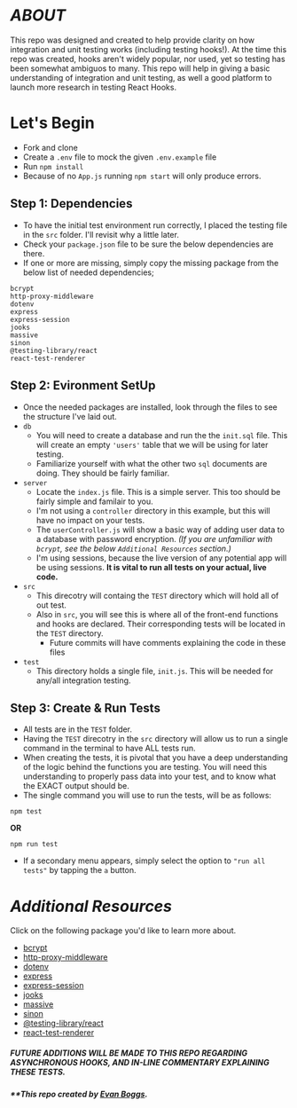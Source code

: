 # **_ABOUT_**

This repo was designed and created to help provide clarity on how integration and unit testing works (including testing hooks!). At the time this repo was created, hooks aren't widely popular, nor used, yet so testing has been somewhat ambiguos to many. This repo will help in giving a basic understanding of integration and unit testing, as well a good platform to launch more research in testing React Hooks.

# **Let's Begin**

- Fork and clone
- Create a `.env` file to mock the given `.env.example` file
- Run `npm install`
- Because of no `App.js` running `npm start` will only produce errors.

## **Step 1:** Dependencies

- To have the initial test environment run correctly, I placed the testing file in the `src` folder. I'll revisit why a little later.
- Check your `package.json` file to be sure the below dependencies are there.
- If one or more are missing, simply copy the missing package from the below list of needed dependencies;

```
bcrypt
http-proxy-middleware
dotenv
express
express-session
jooks
massive
sinon
@testing-library/react
react-test-renderer
```

## **Step 2:** Evironment SetUp

- Once the needed packages are installed, look through the files to see the structure I've laid out.
- `db`
  - You will need to create a database and run the the `init.sql` file. This will create an empty `'users'` table that we will be using for later testing.
  - Familiarize yourself with what the other two `sql` documents are doing. They should be fairly familiar.
- `server`
  - Locate the `index.js` file. This is a simple server. This too should be fairly simple and familair to you.
  - I'm not using a `controller` directory in this example, but this will have no impact on your tests.
  - The `userController.js` will show a basic way of adding user data to a database with password encryption. _(If you are unfamiliar with `bcrypt`, see the below `Additional Resources` section.)_
  - I'm using sessions, because the live version of any potential app will be using sessions. **It is vital to run all tests on your actual, live code.**
- `src`
  - This direcotry will containg the `TEST` directory which will hold all of out test.
  - Also in `src`, you will see this is where all of the front-end functions and hooks are declared. Their corresponding tests will be located in the `TEST` directory.
    - Future commits will have comments explaining the code in these files
- `test`
  - This directory holds a single file, `init.js`. This will be needed for any/all integration testing.

## **Step 3:** Create & Run Tests

- All tests are in the `TEST` folder.
- Having the `TEST` direcotry in the `src` directory will allow us to run a single command in the terminal to have ALL tests run.
- When creating the tests, it is pivotal that you have a deep understanding of the logic behind the functions you are testing. You will need this understanding to properly pass data into your test, and to know what the EXACT output should be.
- The single command you will use to run the tests, will be as follows:

```
npm test
```

**OR**

```
npm run test
```

- If a secondary menu appears, simply select the option to `"run all tests"` by tapping the `a` button.

# **_Additional Resources_**

Click on the following package you'd like to learn more about.

- [bcrypt](https://www.npmjs.com/package/bcrypt)
- [http-proxy-middleware](https://facebook.github.io/create-react-app/docs/proxying-api-requests-in-development)
- [dotenv](https://www.npmjs.com/package/dotenv)
- [express](https://www.npmjs.com/package/express)
- [express-session](https://www.npmjs.com/package/express-session)
- [jooks](https://medium.com/@jantoine/another-take-on-testing-custom-react-hooks-4461458935d4)
- [massive](https://www.npmjs.com/package/massive)
- [sinon](https://sinonjs.org/)
- [@testing-library/react](https://testing-library.com/docs/react-testing-library/intro)
- [react-test-renderer](https://reactjs.org/docs/test-renderer.html)

##### _FUTURE ADDITIONS WILL BE MADE TO THIS REPO REGARDING ASYNCHRONOUS HOOKS, AND IN-LINE COMMENTARY EXPLAINING THESE TESTS._

##### _\*\*This repo created by [Evan Boggs](https://github.com/evboggs302)._
